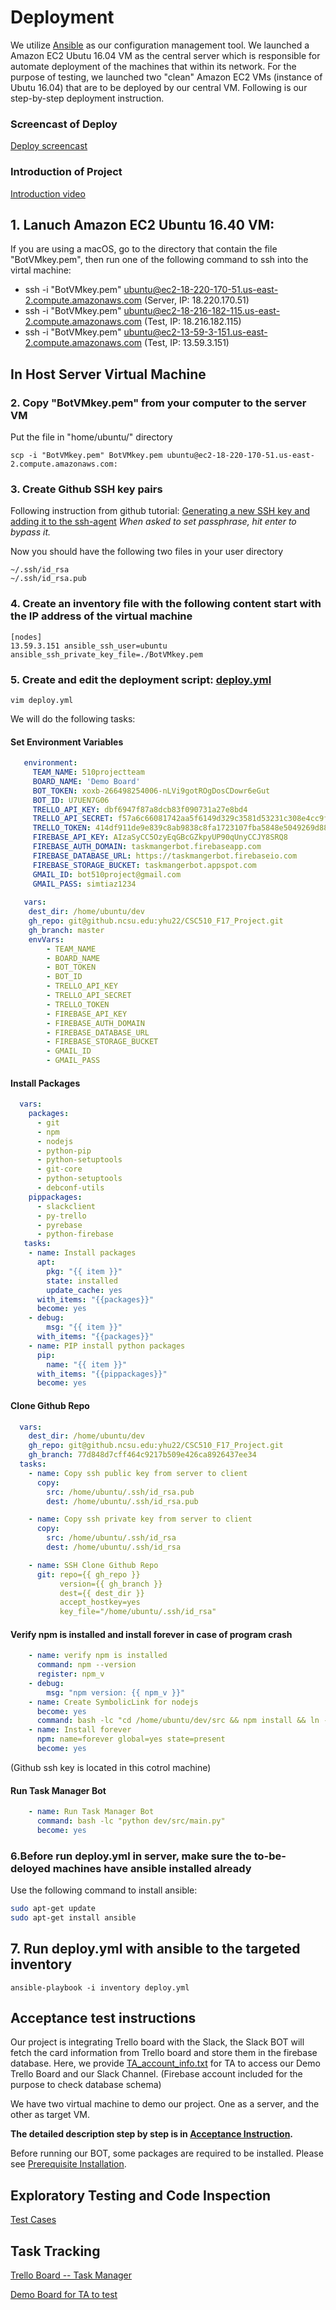 # Deployment

We utilize [Ansible](https://www.ansible.com/) as our configuration management tool. We launched a Amazon EC2 Ubutu 16.04 VM as the central server which is responsible for automate deployment of the machines that within its network.
For the purpose of testing, we launched two "clean" Amazon EC2 VMs (instance of Ubutu 16.04) that are to be deployed by our central VM. Following is our step-by-step deployment instruction.

### Screencast of Deploy
[Deploy screencast](https://drive.google.com/a/ncsu.edu/file/d/1jg4_1M-GvJWhXSGRqDPPpnCsYviEYymH/view?usp=sharing)

### Introduction of Project
[Introduction video](https://drive.google.com/a/ncsu.edu/file/d/1LtsbSFsaZhQ-AYc5esdJFXA481XKAjUg/view?usp=sharing)

## 1. Lanuch Amazon EC2 Ubuntu 16.40 VM:
If you are using a macOS, go to the directory that contain the file "BotVMkey.pem", then run one of the following command to ssh into the virtal machine:
* ssh -i "BotVMkey.pem" ubuntu@ec2-18-220-170-51.us-east-2.compute.amazonaws.com (Server, IP: 18.220.170.51)
* ssh -i "BotVMkey.pem" ubuntu@ec2-18-216-182-115.us-east-2.compute.amazonaws.com (Test, IP: 18.216.182.115)
* ssh -i "BotVMkey.pem" ubuntu@ec2-13-59-3-151.us-east-2.compute.amazonaws.com (Test, IP: 13.59.3.151)


## In Host Server Virtual Machine
### 2. Copy "BotVMkey.pem" from your computer to the server VM
Put the file in "home/ubuntu/" directory
```
scp -i "BotVMkey.pem" BotVMkey.pem ubuntu@ec2-18-220-170-51.us-east-2.compute.amazonaws.com:
```
### 3. Create Github SSH key pairs
Following instruction from github tutorial: [Generating a new SSH key and adding it to the ssh-agent](https://help.github.com/articles/generating-a-new-ssh-key-and-adding-it-to-the-ssh-agent/)
*When asked to set passphrase, hit enter to bypass it.*

Now you should have the following two files in your user directory
```
~/.ssh/id_rsa
~/.ssh/id_rsa.pub
```

### 4. Create an inventory file with the following content start with the IP address of the virtual machine
```
[nodes]
13.59.3.151 ansible_ssh_user=ubuntu ansible_ssh_private_key_file=./BotVMkey.pem
```
### 5. Create and edit the deployment script: [deploy.yml](https://github.ncsu.edu/yhu22/CSC510_F17_Project/blob/master/deploy.yml)


```
vim deploy.yml
```
We will do the following tasks:

#### Set Environment Variables

```yml
   environment:
     TEAM_NAME: 510projectteam
     BOARD_NAME: 'Demo Board'
     BOT_TOKEN: xoxb-266498254006-nLVi9gotROgDosCDowr6eGut
     BOT_ID: U7UEN7G06 
     TRELLO_API_KEY: dbf6947f87a8dcb83f090731a27e8bd4
     TRELLO_API_SECRET: f57a6c66081742aa5f6149d329c3581d53231c308e4cc9f78b31230ce13b3bb8
     TRELLO_TOKEN: 414df911de9e839c8ab9838c8fa1723107fba5848e5049269d88e5e94a348f31
     FIREBASE_API_KEY: AIzaSyCC5OzyEqGBcGZkpyUP90qUnyCCJY8SRQ8
     FIREBASE_AUTH_DOMAIN: taskmangerbot.firebaseapp.com
     FIREBASE_DATABASE_URL: https://taskmangerbot.firebaseio.com
     FIREBASE_STORAGE_BUCKET: taskmangerbot.appspot.com
     GMAIL_ID: bot510project@gmail.com
     GMAIL_PASS: simtiaz1234
   
   vars:
    dest_dir: /home/ubuntu/dev
    gh_repo: git@github.ncsu.edu:yhu22/CSC510_F17_Project.git
    gh_branch: master
    envVars:
        - TEAM_NAME
        - BOARD_NAME
        - BOT_TOKEN
        - BOT_ID
        - TRELLO_API_KEY
        - TRELLO_API_SECRET
        - TRELLO_TOKEN
        - FIREBASE_API_KEY
        - FIREBASE_AUTH_DOMAIN
        - FIREBASE_DATABASE_URL
        - FIREBASE_STORAGE_BUCKET
        - GMAIL_ID
        - GMAIL_PASS
```

#### Install Packages
```yml
  vars:
    packages:
      - git
      - npm
      - nodejs
      - python-pip
      - python-setuptools
      - git-core
      - python-setuptools
      - debconf-utils
    pippackages:
      - slackclient
      - py-trello
      - pyrebase
      - python-firebase
   tasks:
    - name: Install packages
      apt:
        pkg: "{{ item }}"
        state: installed
        update_cache: yes
      with_items: "{{packages}}"
      become: yes
    - debug:
        msg: "{{ item }}"
      with_items: "{{packages}}"
    - name: PIP install python packages
      pip:
        name: "{{ item }}"
      with_items: "{{pippackages}}"
      become: yes

```
#### Clone Github Repo
```yml
  vars:
    dest_dir: /home/ubuntu/dev
    gh_repo: git@github.ncsu.edu:yhu22/CSC510_F17_Project.git
    gh_branch: 77d848d7cff464c9217b509e426ca8926437ee34
  tasks:
    - name: Copy ssh public key from server to client
      copy:
        src: /home/ubuntu/.ssh/id_rsa.pub
        dest: /home/ubuntu/.ssh/id_rsa.pub

    - name: Copy ssh private key from server to client
      copy:
        src: /home/ubuntu/.ssh/id_rsa
        dest: /home/ubuntu/.ssh/id_rsa

    - name: SSH Clone Github Repo
      git: repo={{ gh_repo }}
           version={{ gh_branch }}
           dest={{ dest_dir }}
           accept_hostkey=yes
           key_file="/home/ubuntu/.ssh/id_rsa"

```

#### Verify npm is installed and install forever in case of program crash
```yml
    - name: verify npm is installed
      command: npm --version
      register: npm_v
    - debug: 
        msg: "npm version: {{ npm_v }}"
    - name: Create SymbolicLink for nodejs
      become: yes
      command: bash -lc "cd /home/ubuntu/dev/src && npm install && ln -s /usr/bin/nodejs /usr/bin/node"
    - name: Install forever
      npm: name=forever global=yes state=present
      become: yes
```


(Github ssh key is located in this cotrol machine)
#### Run Task Manager Bot
```yml
    - name: Run Task Manager Bot
      command: bash -lc "python dev/src/main.py"
      become: yes
```


### 6.Before run deploy.yml in server, make sure the to-be-deloyed machines have ansible installed already
Use the following command to install ansible:
```bash
sudo apt-get update
sudo apt-get install ansible
```
## 7. Run deploy.yml with ansible to the targeted inventory
```
ansible-playbook -i inventory deploy.yml
```


## Acceptance test instructions
Our project is integrating Trello board with the Slack, the Slack BOT will fetch the card information from Trello board and store them in the firebase database. Here, we provide [TA_account_info.txt](https://github.ncsu.edu/yhu22/CSC510_F17_Project/blob/deploy/TA_account_info.txt) for TA to access our Demo Trello Board and our Slack Channel. (Firebase account included for the purpose to check database schema)

We have two virtual machine to demo our project. One as a server, and the other as target VM.

**The detailed description step by step is in [Acceptance Instruction](https://github.ncsu.edu/yhu22/CSC510_F17_Project/blob/master/Instructions%20for%20Acceptance%20Test.md).** 

Before running our BOT, some packages are required to be installed. Please see [Prerequisite Installation](https://github.ncsu.edu/yhu22/CSC510_F17_Project/blob/master/src/README.md).

## Exploratory Testing and Code Inspection
[Test Cases](https://github.ncsu.edu/yhu22/CSC510_F17_Project/blob/master/Test%20Cases%20(%20%2B%20Edge%20cases).md)

## Task Tracking
[Trello Board -- Task Manager](https://trello.com/b/MXYu6ZEy)

[Demo Board for TA to test](https://trello.com/b/5LYE5kJE)
